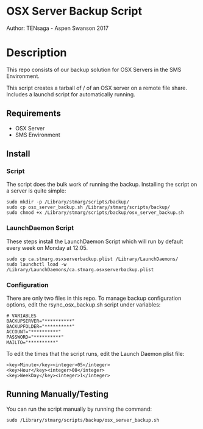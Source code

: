 # OSX Server Backup Script
Author: TENsaga - Aspen Swanson 2017

# Description 

This repo consists of our backup solution for OSX Servers in the SMS Environment.

This script creates a tarball of / of an OSX server on a remote file share. Includes a launchd script for automatically running.

## Requirements

* OSX Server
* SMS Environment

## Install

### Script

The script does the bulk work of running the backup.
Installing the script on a server is quite simple:

```
sudo mkdir -p /Library/stmarg/scripts/backup/
sudo cp osx_server_backup.sh /Library/stmarg/scripts/backup/
sudo chmod +x /Library/stmarg/scripts/backup/osx_server_backup.sh
```

### LaunchDaemon Script

These steps install the LaunchDaemon Script which will run by default every week on Monday at 12:05.

```
sudo cp ca.stmarg.osxserverbackup.plist /Library/LaunchDaemons/
sudo launchctl load -w /Library/LaunchDaemons/ca.stmarg.osxserverbackup.plist
```

### Configuration 

There are only two files in this repo. To manage backup configuration options, edit the rsync_osx_backup.sh script under variables:

```
# VARIABLES
BACKUPSERVER="**********"
BACKUPFOLDER="**********"
ACCOUNT="**********"
PASSWORD="**********"
MAILTO="**********"
```

To edit the times that the script runs, edit the Launch Daemon plist file:

```
<key>Minute</key><integer>05</integer>
<key>Hour</key><integer>00</integer>
<key>WeekDay</key><integer>1</integer>
``` 

## Running Manually/Testing

You can run the script manually by running the command:

```
sudo /Library/stmarg/scripts/backup/osx_server_backup.sh
```